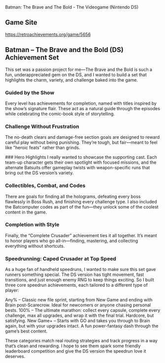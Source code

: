 Batman: The Brave and The Bold - The Videogame (Nintendo DS)
## Game Site
https://retroachievements.org/game/5656

## Batman – The Brave and the Bold (DS) Achievement Set
This set was a passion project for me—The Brave and the Bold is such a fun, underappreciated gem on the DS, and I wanted to build a set that highlights the charm, variety, and challenge baked into the game.

### Guided by the Show
Every level has achievements for completion, named with titles inspired by the show’s signature flair. These act as a natural guide through the episodes while celebrating the comic-book style of storytelling.

### Challenge Without Frustration
The no-death clears and damage-free section goals are designed to reward careful play without being punishing. They’re tough, but fair—meant to feel like "heroic feats" rather than grinds.

###️ Hero Highlights
I really wanted to showcase the supporting cast. Each team-up character gets their own spotlight with focused missions, and the alternate Batsuits offer gameplay twists with weapon-specific runs that bring out the DS version’s variety.

### Collectibles, Combat, and Codes
There are goals for finding all the holograms, defeating every boss flawlessly in Boss Rush, and finishing every challenge type. I also included the Batcomputer codes as part of the fun—they unlock some of the coolest content in the game.

### Completion with Style
Finally, the “Complete Crusader” achievement ties it all together. It’s meant to honor players who go all-in—finding, mastering, and collecting everything without shortcuts.

### Speedrunning: Caped Crusader at Top Speed
As a huge fan of handheld speedruns, I wanted to make sure this set gave runners something special. The DS version has tight movement, fast transitions, and just enough enemy RNG to keep things exciting. So I built three core speedrun achievements, each tailored to a different type of player:

Any% – Classic new file sprint, starting from New Game and ending with Brain post-Scarecrow. Ideal for newcomers or anyone chasing personal bests.
100% – The ultimate marathon: collect every capsule, complete every challenge, max all upgrades, and wrap it with the final trial. Hardcore, but satisfying.
New Game+ – Starts with GO and takes you through to Brain again, but with your upgrades intact. A fun power-fantasy dash through the game’s best content.

These categories match real routing strategies and track progress in a way that’s clean and rewarding. I hope to see them spark some friendly leaderboard competition and give the DS version the speedrun love it deserves.